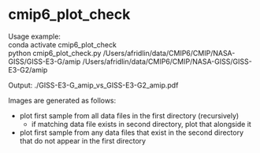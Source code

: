 # cmip6_plot_check

Usage example:  
conda activate cmip6_plot_check  
python cmip6_plot_check.py /Users/afridlin/data/CMIP6/CMIP/NASA-GISS/GISS-E3-G/amip /Users/afridlin/data/CMIP6/CMIP/NASA-GISS/GISS-E3-G2/amip

Output:
./GISS-E3-G_amip_vs_GISS-E3-G2_amip.pdf

Images are generated as follows:
- plot first sample from all data files in the first directory (recursively)
    - if matching data file exists in second directory, plot that alongside it
- plot first sample from any data files that exist in the second directory that do not appear in the first directory
